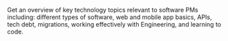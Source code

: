 Get an overview of key technology topics relevant to software PMs including: different types of software, web and mobile app basics, APIs, tech debt, migrations, working effectively with Engineering, and learning to code.
<!-- more -->
